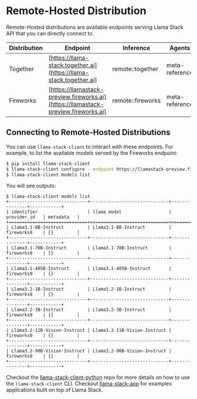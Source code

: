 # Remote-Hosted Distribution

Remote-Hosted distributions are available endpoints serving Llama Stack API that you can directly connect to.

| Distribution | Endpoint | Inference | Agents | Memory | Safety | Telemetry |
|-------------|----------|-----------|---------|---------|---------|------------|
| Together | [https://llama-stack.together.ai](https://llama-stack.together.ai) | remote::together | meta-reference | remote::weaviate | meta-reference | meta-reference |
| Fireworks | [https://llamastack-preview.fireworks.ai](https://llamastack-preview.fireworks.ai) | remote::fireworks | meta-reference | remote::weaviate | meta-reference | meta-reference |

## Connecting to Remote-Hosted Distributions

You can use `llama-stack-client` to interact with these endpoints. For example, to list the available models served by the Fireworks endpoint:

```bash
$ pip install llama-stack-client
$ llama-stack-client configure --endpoint https://llamastack-preview.fireworks.ai
$ llama-stack-client models list
```

You will see outputs:
```
$ llama-stack-client models list
+------------------------------+------------------------------+---------------+------------+
| identifier                   | llama_model                  | provider_id   | metadata   |
+==============================+==============================+===============+============+
| Llama3.1-8B-Instruct         | Llama3.1-8B-Instruct         | fireworks0    | {}         |
+------------------------------+------------------------------+---------------+------------+
| Llama3.1-70B-Instruct        | Llama3.1-70B-Instruct        | fireworks0    | {}         |
+------------------------------+------------------------------+---------------+------------+
| Llama3.1-405B-Instruct       | Llama3.1-405B-Instruct       | fireworks0    | {}         |
+------------------------------+------------------------------+---------------+------------+
| Llama3.2-1B-Instruct         | Llama3.2-1B-Instruct         | fireworks0    | {}         |
+------------------------------+------------------------------+---------------+------------+
| Llama3.2-3B-Instruct         | Llama3.2-3B-Instruct         | fireworks0    | {}         |
+------------------------------+------------------------------+---------------+------------+
| Llama3.2-11B-Vision-Instruct | Llama3.2-11B-Vision-Instruct | fireworks0    | {}         |
+------------------------------+------------------------------+---------------+------------+
| Llama3.2-90B-Vision-Instruct | Llama3.2-90B-Vision-Instruct | fireworks0    | {}         |
+------------------------------+------------------------------+---------------+------------+
```

Checkout the [llama-stack-client-python](https://github.com/meta-llama/llama-stack-client-python/blob/main/docs/cli_reference.md) repo for more details on how to use the `llama-stack-client` CLI. Checkout [llama-stack-app](https://github.com/meta-llama/llama-stack-apps/tree/main) for examples applications built on top of Llama Stack.
